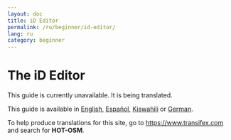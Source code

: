 ```yaml
---
layout: doc
title: iD Editor
permalink: /ru/beginner/id-editor/
lang: ru
category: beginner
---
```


The iD Editor
=============

This guide is currently unavailable. It is being translated.  

This guide is available in [English](/en/beginner/id-editor/), [Español](/es/beginner/id-editor/), [Kiswahili](/sw/beginner/id-editor/) or [German](/de/beginner/id-editor/).  


To help produce translations for this site, go to <https://www.transifex.com> and search for **HOT-OSM**.
